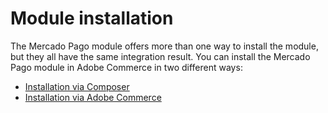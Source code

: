 # Module installation

The Mercado Pago module offers more than one way to install the module, but they all have the same integration result. You can install the Mercado Pago module in Adobe Commerce in two different ways:

* [Installation via Composer](/developers/en/docs/adobe-commerce/installation/composer)
* [Installation via Adobe Commerce](/developers/en/docs/adobe-commerce/installation/magento-marketplace)